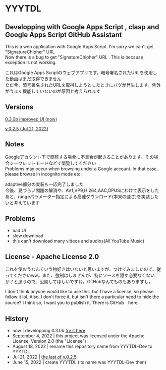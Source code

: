 # YYYTDL  

## Developping with Google Apps Script , clasp and Google Apps Script GitHub Assistant  

This is a web application with Google Apps Script. I'm sorry we can't get "SignatureChipher" URL  
Now there is a bug to get "SignatureChipher" URL . This is because exception is not working.  

これはGoogle Apps Scriptのウェブアプリです。暗号署名されたURLを使用した動画はまだ取得できません  
ただ今、暗号署名されたURLを取得しようとしたときにバグが発生します。例外がうまく機能していないのが原因と考えられます  

## Versions  
  
[0.3.0b improved UI (now)](https://script.google.com/macros/s/AKfycbzmBmBuIIqtqzKDj9XtkFD_K8fhEq4pXvhIw_E3V1JeQHP8ttEjBScownmCpfWbU4lf/exec)

[v.0.2.5 (Jul 21, 2022)](https://script.google.com/macros/s/AKfycbzmwKZrhCz1ywYPDf_HnY90cql_B8Eb5FlXT68C47OHhcvlFufYyd-x6ezmpWyOs-PO/exec)  

## Notes

Googleアカウント下で閲覧する場合に不具合が起きることがあります。その場合シークレットモードなどで閲覧してください  
Problems may occur when browsing under a Google account. In that case, please browse in incognito mode etc.  

adaptive部分の実装も一応完了しました  
今後、見づらい問題の解消や、AV1,VP9,H.264,AAC,OPUSにわけて表示をしたあと、rangeパラメーター指定による高速ダウンロード(本来の速さ)を実装したいと考えています  
  
## Problems
- bad UI  
- slow download  
- this can't download many videos and audios(All YouTube Music)  
    
## License - Apache License 2.0  
  
これを使おうなんていう物好きはいないと思いますが、つけてみましたので、従ってくださいww。また、強制はしませんが、特にソースを隠す必要なくないか？と思うので、公開してほしいですね。GitHubなんてものもありますし。  
  
I don't think anyone would like to use this, but I have a license, so please follow it lol. Also, I don't force it, but isn't there a particular need to hide the source? I think so, I want you to publish it. There is GitHub　here.  
  
## History  
  
- now | developping 0.3.0b [try it here](https://script.google.com/macros/s/AKfycbzmBmBuIIqtqzKDj9XtkFD_K8fhEq4pXvhIw_E3V1JeQHP8ttEjBScownmCpfWbU4lf/exec)  
- September 4, 2022 | this project was licensed under the Apache License, Version 2.0 (the "License")  
- August 18, 2022 | rename this repository name from YYYTDL-Dev to YYYTDL  
- Jul 21, 2022 | [the last of v.0.2.5](https://github.com/yyhome-tromb/YYYTDL/tree/v.0.2.5)  
- June 15, 2022 | create YYYTDL (its name was YYYTDL-Dev then)  
